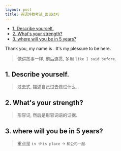 ```yaml
---
layout: post
title: 英语外教考试_面试技巧
---
```


<!-- TOC -->

- [1. Describe yourself.](#1-describe-yourself)
- [2. What's your strength?](#2-whats-your-strength)
- [3. where will you be in 5 years?](#3-where-will-you-be-in-5-years)

<!-- /TOC -->

Thank you, my name is . It's my plessure to be here.

> 像讲故事一样, 前后连贯, 多用 `like I said before`.

## 1. Describe yourself.

> 过去式, 描述自己过去做过什么.

## 2. What's your strength?

> 形容词, 然后是形容词语的证据.

## 3. where will you be in 5 years?

> 重点是 `in this place` -> `和公司一起`.